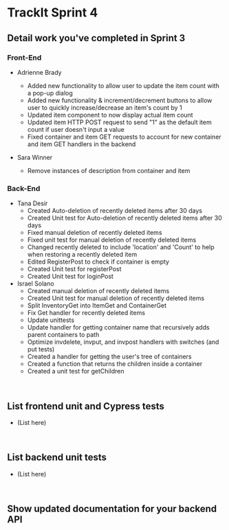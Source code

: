 # TrackIt Sprint 4

## Detail work you've completed in Sprint 3

### Front-End
* Adrienne Brady
  * Added new functionality to allow user to update the item count with a pop-up dialog
  * Added new functionality & increment/decrement buttons to allow user to quickly increase/decrease an item's count by 1
  * Updated item component to now display actual item count
  * Updated item HTTP POST request to send "1" as the default item count if user doesn't input a value
  * Fixed container and item GET requests to account for new container and item GET handlers in the backend

* Sara Winner
  * Remove instances of description from container and item

### Back-End
* Tana Desir
  *  Created Auto-deletion of recently deleted items after 30 days
  *  Created Unit test for Auto-deletion of recently deleted items after 30 days
  *  Fixed manual deletion of recently deleted items
  *  Fixed unit test for manual deletion of recently deleted items
  *  Changed recently deleted to include 'location' and 'Count' to help when restoring a recently deleted item
  *  Edited RegisterPost to check if container is empty
  *  Created Unit test for registerPost
  *  Created Unit test for loginPost
* Israel Solano
  *  Created manual deletion of recently deleted items
  *  Created Unit test for manual deletion of recently deleted items
  *  Split InventoryGet into ItemGet and ContainerGet
  *  Fix Get handler for recently deleted items
  *  Update unittests
  *  Update handler for getting container name that recursively adds parent containers to path
  *  Optimize invdelete, invput, and invpost handlers with switches (and put tests)
  *  Created a handler for getting the user's tree of containers
  *  Created a function that returns the children inside a container
  *  Created a unit test for getChildren
<p>&nbsp;</p>

## List frontend unit and Cypress tests
* (List here)
<p>&nbsp;</p>

## List backend unit tests
* (List here)
<p>&nbsp;</p>

## Show updated documentation for your backend API 
